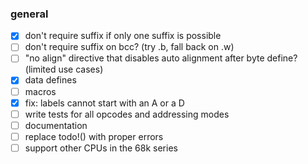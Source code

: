 ### general
- [x] don't require suffix if only one suffix is possible
- [ ] don't require suffix on bcc? (try .b, fall back on .w)
- [ ] "no align" directive that disables auto alignment after byte define? (limited use cases)
- [x] data defines
- [ ] macros
- [x] fix: labels cannot start with an A or a D
- [ ] write tests for all opcodes and addressing modes
- [ ] documentation
- [ ] replace todo!() with proper errors
- [ ] support other CPUs in the 68k series
